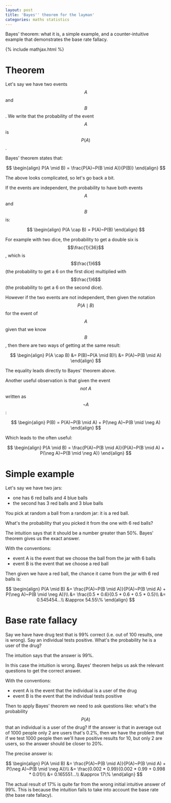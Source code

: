 ```yaml
---
layout: post
title: 'Bayes'' theorem for the layman'
categories: maths statistics
---
```


Bayes' theorem: what it is, a simple example, and a counter-intuitive example
that demonstrates the base rate fallacy.

{% include mathjax.html %}

# Theorem

Let's say we have two events $$A$$ and $$B$$. We write that the probability of
the event $$A$$ is $$P(A)$$.

Bayes' theorem states that:

$$
\begin{align}
  P(A \mid B) = \frac{P(A)~P(B \mid A)}{P(B)}
\end{align}
$$

The above looks complicated, so let's go back a bit.

If the events are independent, the probability to have both events $$A$$ and
$$B$$ is:

$$
\begin{align}
  P(A \cap B) = P(A)~P(B)
\end{align}
$$

For example with two dice, the probability to get a double six is
$$\frac{1}{36}$$, which is $$\frac{1}6$$ (the probability to get a 6 on the
first dice) multiplied with $$\frac{1}6$$ (the probability to get a 6 on the
second dice).

However if the two events are not independent, then given the notation $$P(A
\mid B)$$ for the event of $$A$$ given that we know $$B$$, then there are two
ways of getting at the same result:

$$
\begin{align}
  P(A \cap B) &= P(B)~P(A \mid B)\\
              &= P(A)~P(B \mid A)
\end{align}
$$

The equality leads directly to Bayes' theorem above.

Another useful observation is that given the event $$not~A$$ written
as $$\neg A$$:

$$
\begin{align}
  P(B) = P(A)~P(B \mid A) + P(\neg A)~P(B \mid \neg A)
\end{align}
$$

Which leads to the often useful:

$$
\begin{align}
  P(A \mid B) = \frac{P(A)~P(B \mid A)}{P(A)~P(B \mid A) + P(\neg A)~P(B \mid
  \neg A)}
\end{align}
$$


# Simple example

Let's say we have two jars:

- one has 6 red balls and 4 blue balls
- the second has 3 red balls and 3 blue balls

You pick at random a ball from a random jar: it is a red ball.

What's the probability that you picked it from the one with 6 red balls?

The intuition says that it should be a number greater than 50%. Bayes' theorem
gives us the exact answer.

With the conventions:

- event A is the event that we choose the ball from the jar with 6 balls
- event B is the event that we choose a red ball

Then given we have a red ball, the chance it came from the jar with 6 red balls
is:

$$
\begin{align}
  P(A \mid B) &= \frac{P(A)~P(B \mid A)}{P(A)~P(B \mid A) + P(\neg A)~P(B \mid
  \neg A)}\\
  &= \frac{0.5 * 0.6}{0.5 * 0.6 + 0.5 * 0.5}\\
  &= 0.545454...\\
  &\approx 54.55\%
\end{align}
$$


# Base rate fallacy

Say we have have drug test that is 99% correct (i.e. out of 100 results, one is
wrong). Say an individual tests positive. What's the probability he is a user
of the drug?

The intuition says that the answer is 99%.

In this case the intuition is wrong. Bayes' theorem helps us ask the relevant
questions to get the correct answer.

With the conventions:

- event A is the event that the individual is a user of the drug
- event B is the event that the individual tests positive

Then to apply Bayes' theorem we need to ask questions like: what's the
probability $$P(A)$$ that an individual is a user of the drug? If the answer is
that in average out of 1000 people only 2 are users that's 0.2%, then we have
the problem that if we test 1000 people then we'll have positive results for
10, but only 2 are users, so the answer should be closer to 20%.

The precise answer is:

$$
\begin{align}
  P(A \mid B) &= \frac{P(A)~P(B \mid A)}{P(A)~P(B \mid A) + P(\neg A)~P(B \mid
  \neg A)}\\
  &= \frac{0.002 * 0.99}{0.002 * 0.99 + 0.998 * 0.01}\\
  &= 0.165551...\\
  &\approx 17\%
\end{align}
$$

The actual result of 17% is quite far from the wrong initial intuitive answer
of 99%. This is because the intuition fails to take into account the base rate
(the base rate fallacy).
